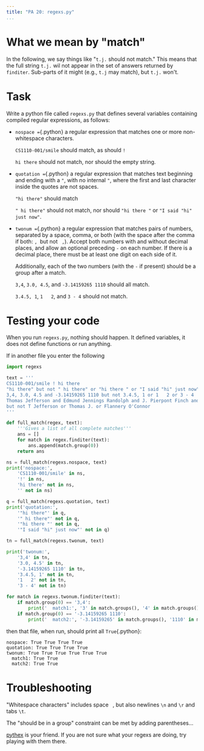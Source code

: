 ```yaml
---
title: "PA 20: regexs.py"
...
```


# What we mean by "match"

In the following, we say things like "`t.j.` should not match."
This means that the full string `t.j.` wil not appear in the set of answers returned by `finditer`.
Sub-parts of it might (e.g., `t.j` may match), but `t.j.` won't.

# Task

Write a python file called `regexs.py` that defines several variables containing compiled regular expressions,
as follows:

-   `nospace =`{.python} a regular expression that matches one or more non-whitespace characters.

    `CS1110-001/smile` should match, as should `!`
    
    `hi there` should not match, nor should the empty string.

-   `quotation =`{.python} a regular expression that matches text beginning and ending with a `"`, with no internal `"`, where the first and last character inside the quotes are not spaces.
    
    `"hi there"` should match
    
    `" hi there"` should not match, nor should `"hi there "` or `"I said "hi" just now"`.

-   `twonum =`{.python} a regular expression that matches pairs of numbers, separated by a space, comma, or both (with the space after the comma if both: `, `but not ` ,`).
    Accept both numbers with and without decimal places, and allow an optional preceding `-` on each number.
    If there is a decimal place, there must be at least one digit on each side of it.
    
    Additionally, each of the two numbers (with the `-` if present) should be a group after a match.
    
    `3,4`, `3.0, 4.5`, and `-3.14159265 1110` should all match.
    
    `3.4.5, 1`, `1   2`, and `3 - 4` should not match.
    

# Testing your code

When you run `regexs.py`, nothing should happen.
It defined variables, it does not define functions or run anything.

If in another file you enter the following

````python
import regexs

text = '''
CS1110-001/smile ! hi there
"hi there" but not " hi there" or "hi there " or "I said "hi" just now"
3,4, 3.0, 4.5 and -3.14159265 1110 but not 3.4.5, 1 or 1   2 or 3 - 4
Thomas Jefferson and Edmund Jennings Randolph and J. Pierpont Finch and T. Jefferson
but not T Jefferson or Thomas J. or Flannery O'Connor
'''

def full_match(regex, text):
    '''Gives a list of all complete matches'''
    ans = []
    for match in regex.finditer(text):
        ans.append(match.group(0))
    return ans

ns = full_match(regexs.nospace, text)
print('nospace:',
    'CS1110-001/smile' in ns,
    '!' in ns,
    'hi there' not in ns,
    '' not in ns)

q = full_match(regexs.quotation, text)
print('quotation:',
    '"hi there"' in q,
    '" hi there"' not in q,
    '"hi there "' not in q,
    '"I said "hi" just now"' not in q)

tn = full_match(regexs.twonum, text)

print('twonum:',
    '3,4' in tn,
    '3.0, 4.5' in tn,
    '-3.14159265 1110' in tn,
    '3.4.5, 1' not in tn,
    '1   2' not in tn,
    '3 - 4' not in tn)

for match in regexs.twonum.finditer(text):
    if match.group(0) == '3,4':
        print('  match1:', '3' in match.groups(), '4' in match.groups())
    if match.group(0) == '-3.14159265 1110':
        print('  match2:', '-3.14159265' in match.groups(), '1110' in match.groups())
````

then that file, when run, should print all `True`{.python}:

````
nospace: True True True True
quotation: True True True True
twonum: True True True True True True
  match1: True True
  match2: True True
````


# Troubleshooting

"Whitespace characters" includes space ` `, but also newlines `\n` and `\r` and tabs `\t`.

The "should be in a group" constraint can be met by adding parentheses...

[pythex](https://pythex.org/) is your friend.  If you are not sure what your regexs are doing, try playing with them there.
